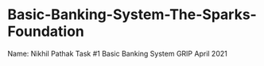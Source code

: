 # Basic-Banking-System-The-Sparks-Foundation
Name: Nikhil Pathak
Task #1 Basic Banking System 
GRIP April 2021

